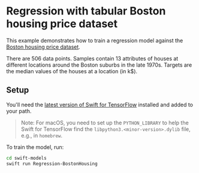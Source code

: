 # Regression with tabular Boston housing price dataset

This example demonstrates how to train a regression model against the [Boston 
housing price dataset](https://archive.ics.uci.edu/ml/machine-learning-databases/housing/).

There are 506 data points. Samples contain 13 attributes of houses at different 
locations around the Boston suburbs in the late 1970s. Targets are the median 
values of the houses at a location (in k$).

## Setup

You'll need the [latest version of Swift for
TensorFlow](https://github.com/tensorflow/swift/blob/master/Installation.md)
installed and added to your path.

> Note: For macOS, you need to set up the `PYTHON_LIBRARY` to help the Swift for
> TensorFlow find the `libpython3.<minor-version>.dylib` file, e.g., in
> `homebrew`.

To train the model, run:

```sh
cd swift-models
swift run Regression-BostonHousing
```
